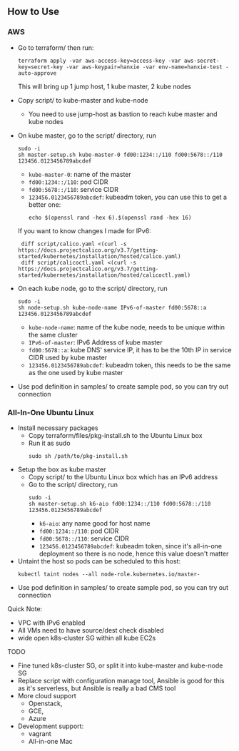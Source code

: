 ## How to Use

### AWS
* Go to terraform/ then run: 
  ```
  terraform apply -var aws-access-key=access-key -var aws-secret-key=secret-key -var aws-keypair=hanxie -var env-name=hanxie-test -auto-approve
  ```
  This will bring up 1 jump host, 1 kube master, 2 kube nodes
* Copy script/ to kube-master and kube-node
  * You need to use jump-host as bastion to reach kube master and kube nodes
* On kube master, go to the script/ directory, run
  ```
  sudo -i
  sh master-setup.sh kube-master-0 fd00:1234::/110 fd00:5678::/110 123456.0123456789abcdef
  ```
  * `kube-master-0`: name of the master
  * `fd00:1234::/110`: pod CIDR
  * `fd00:5678::/110`: service CIDR
  * `123456.0123456789abcdef`: kubeadm token, you can use this to get a better one:
     ```
     echo $(openssl rand -hex 6).$(openssl rand -hex 16)
     ```
  If you want to know changes I made for IPv6:
  ```
   diff script/calico.yaml <(curl -s https://docs.projectcalico.org/v3.7/getting-started/kubernetes/installation/hosted/calico.yaml)
   diff script/calicoctl.yaml <(curl -s https://docs.projectcalico.org/v3.7/getting-started/kubernetes/installation/hosted/calicoctl.yaml)
   ````
* On each kube node, go to the script/ directory, run
  ```
  sudo -i
  sh node-setup.sh kube-node-name IPv6-of-master fd00:5678::a 123456.0123456789abcdef
  ```
  * `kube-node-name`: name of the kube node, needs to be unique within the same cluster
  * `IPv6-of-master`: IPv6 Address of kube master
  * `fd00:5678::a`: kube DNS' service IP, it has to be the 10th IP in service CIDR used by kube master
  * `123456.0123456789abcdef`: kubeadm token, this needs to be the same as the one used by kube master

* Use pod definition in samples/ to create sample pod, so you can try out connection

### All-In-One Ubuntu Linux

* Install necessary packages
  * Copy terraform/files/pkg-install.sh to the Ubuntu Linux box
  * Run it as sudo
    ```
    sudo sh /path/to/pkg-install.sh
    ```
* Setup the box as kube master
  * Copy script/ to the Ubuntu Linux box which has an IPv6 address
  * Go to the script/ directory, run
    ```
    sudo -i
    sh master-setup.sh k6-aio fd00:1234::/110 fd00:5678::/110 123456.0123456789abcdef
    ```
    * `k6-aio`: any name good for host name
    * `fd00:1234::/110`: pod CIDR
    * `fd00:5678::/110`: service CIDR
    * `123456.0123456789abcdef`: kubeadm token, since it's all-in-one deployment so there is no node, hence this value doesn't matter
* Untaint the host so pods can be scheduled to this host:
  ```
  kubectl taint nodes --all node-role.kubernetes.io/master-
  ```
* Use pod definition in samples/ to create sample pod, so you can try out connection

Quick Note:
* VPC with IPv6 enabled
* All VMs need to have source/dest check disabled
* wide open k8s-cluster SG within all kube EC2s

TODO
* Fine tuned k8s-cluster SG, or split it into kube-master and kube-node SG
* Replace script with configuration manage tool, Ansible is good for this as it's serverless, but Ansible is really a bad CMS tool
* More cloud support
  * Openstack, 
  * GCE,
  * Azure
* Development support: 
  * vagrant
  * All-in-one Mac
